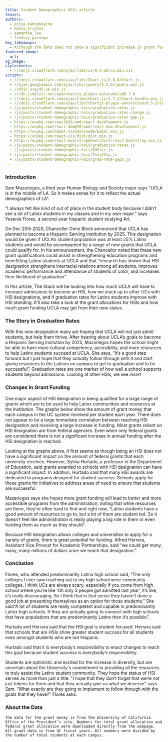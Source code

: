 ```yaml
---
title: Student Demographics HSIs article
teaser: 
authors: 
  - priya_kanneboyina
  - mansa_krishna
  - samantha_low
  - lindsey_parungo
key_takeaways:
  - Although the data does not show a significant increase in grant funding after a UC reaches HSI designation, there is the potential for millions in grant funding dedicated to student success.
featured_image:
  url: 
og_image: 
stylesheets:
  - //cdnjs.cloudflare.com/ajax/libs/c3/0.4.10/c3.min.css
scripts:
  - //cdnjs.cloudflare.com/ajax/libs/Chart.js/2.8.0/Chart.js
  - //ajax.googleapis.com/ajax/libs/jquery/2.2.0/jquery.min.js
  - //d3js.org/d3.v6.min.js
  - //cdn.jsdelivr.net/npm/chartjs-plugin-datalabels@0.7.0
  - //cdnjs.cloudflare.com/ajax/libs/Chart.js/2.7.2/Chart.bundle.min.js
  - //cdnjs.cloudflare.com/ajax/libs/chartjs-plugin-annotation/0.5.5/chartjs-plugin-annotation.min.js
  - /js/posts/student-demographic-hsis/graduation-rates.js 
  - /js/posts/student-demographic-hsis/graduation-rates-change.js
  - /js/posts/student-demographic-hsis/graduation-rates-gap.js
  - https://unpkg.com/react@16/umd/react.development.js
  - https://unpkg.com/react-dom@16/umd/react-dom.development.js
  - https://unpkg.com/babel-standalone@6/babel.min.js
  - https://unpkg.com/react-vis/dist/dist.min.js
  - https://unpkg.com/react-bootstrap@next/dist/react-bootstrap.min.js
  - /js/posts/student-demographic-hsis/graduation-rates.js
  - /js/posts/student-demographic-hsis/DOEviz.js
  - /js/posts/student-demographic-hsis/TotalViz.js
  - /js/posts/student-demographic-hsis/grad-rate-gaps.js
---
```

### Introduction

Sam Mazariegos, a third year Human Biology and Society major says "UCLA is in the middle of LA. So it makes sense for it to reflect the actual demographics of LA”. 

“I always felt like kind of out of place in the student body because I didn’t see a lot of Latinx students in my classes and in my own major.” says Yesenia Flores, a second-year hispanic student studying Art. 


On Dec 20th 2020, Chancellor Gene Block announced that UCLA has planned to become a Hispanic Serving Institution by 2025. This designation would be given if UCLA’s student population was at least 25% Latinx students and would be accompanied by a range of new grants that UCLA could qualify for. In his announcement, the Chancellor noted that these new grant qualifications could assist in strengthening education programs and benefitting Latinx students at UCLA and that “research has shown that HSI designation strengthens interracial relations among all students, improves academic performance and attendance of students of color, and increases their likelihood of graduation”. 

In this article, The Stack will be looking into how much UCLA will have to increase admissions to become an HSI, how we stack up to other UCs with HSI designations, and if graduation rates for Latinx students improve with HSI standing. It’ll also take a look at the grant allocations for HSIs and how much grant funding UCLA may get from their new status.   


### The Story in Graduation Rates

With this new designation many are hoping that UCLA will not just admit students, but help them thrive. After hearing about UCLA’s goals to become a Hispanic Serving Insitution by 2025, Mazariegos hopes the school might be able to have more cultural competency, accesibility, and more resources to help Latinx students succeed at UCLA. She says, “It’s a good step forward but I just hope that they actually follow through with it and start giving resources to the Latinos on campus to get to graduation and to be successful”. Graduation rates are one marker of how well a school supports students beyond admissions. Looking at other HSIs, we see *insert*

<div id="chartContainer1">
  <canvas id="grad-rate-line"></canvas>
</div>

<div id="chartContainer2">
  <canvas id="grad-rate-change"></canvas>
</div>

<div id="chartContainer3">
  <canvas id="grad-rate-gap"></canvas>
</div>


### Changes in Grant Funding

One major aspect of HSI designation is being qualified for a large range of grants which are to be used to help Latinx communities and resources at the institution.  The graphs below show the amount of grant money that each campus in the UC system received per student each year. There does not appear to be a large immediate correlation between reaching HSI designation and receiving a large increase in funding. Most grants reliant on HSI designation are from federal agencies. Even when only federal grants are considered there is not a significant increase in annual funding after the HSI designation is reached.   

<div>
        <canvas id="DOEChart"></canvas>
</div>

<div>
<canvas id = "TotalChart"></canvas>
</div>

<script src = "C:/Users/Lindsey/Desktop/Daily-Bruin/the-stack/js/posts/student-demographic-hsis/TotalViz.js"></script>
<script src = "C:/Users/Lindsey/Desktop/Daily-Bruin/the-stack/js/posts/student-demographic-hsis/DOEviz.js"></script>

Looking at the graphs above, it first seems as though being an HSI does not have a significant impact on the amount of federal grants that each university receives. However, Sylvia Hurtado, a professor in the Department of Education, said grants awarded to schools with HSI designation can have a significant impact. In addition, Hurtado said that many HSI awards are dedicated to programs designed for student success. Schools apply for these grants for initiatives to address areas of need to ensure that students are successful. 

Mazariegos says she hopes more grant funding will lead to better and more accessible programs from the administration, noting that while resources are there, they're often hard to find and right now, "Latino students have a good amount of resources to go to, but a lot of them are student led. So it doesn’t feel like administration is really playing a big role in them or even funding them as much as they should". 

Because HSI designation allows colleges and universities to apply for a variety of grants, there is great potential for funding. Alfred Herrera, Assistant Vice Provost for Academic Partnerships, said “we could get many, many, many millions of dollars once we reach that designation.”



### Conclusion 

Flores, who attended predominantly Latinx high school said, “The only colleges I ever saw reaching out to my high school were community colleges. I think UCs are always scary, especially if you come from high school where you’re like ‘Oh only 3 people got admitted last year’, it’s like, it’s really discouraging. So I think that in that sense they haven’t done a good job at presenting themselves as an option for those students.” She said“A lot of students are really competent and capable in predominantly Latinx high schools. If they are actually going to connect with high schools that have populations that are predominantly Latinx then it’s possible”.  

Hurtado and Herrara said that the HSI goal is student focused. Herrara said that schools that are HSIs show greater student success  for all students even amongst students who are not Hispanic. 

Hurtado said that it is everybody’s responsibility to enact changes to reach this goal because student success is everybody’s responsibility. 

Students are optimistic and excited for the increase in diversity, but are uncertain about the University's commitment to providing all the resources to truly assist the Latinx student community. They hope the status of HSI  serves as more than just a title. "I hope that they don’t forget that we’re not just tokens for them and that they actually give us what we deserve" says Sam. “What exactly are they going to implement to follow through with the goals that they have?" Flores asks. 

### About the Data
	The data for the grant money is from the University of California Office of the President’s site. Numbers for total grant allocation and federal grant allocation were downloaded directly from the webpage. All grant data is from UC fiscal years. All numbers were divided by the number of total students at each campus. 
